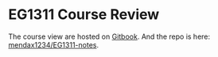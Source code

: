 # EG1311 Course Review

The course view are hosted on [Gitbook](https://wenbo-notes.gitbook.io/eg1311-notes). And the repo is here: [mendax1234/EG1311-notes](https://github.com/mendax1234/EG1311-Notes).